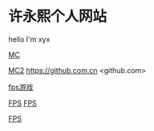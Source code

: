 # 许永熙个人网站
hello I'm xyx

[MC](https://github.com/xyx2014/xyx2014.github.io/raw/refs/heads/main/MC.exe)

[MC2](https://github.com/xyx2014/xyx2014.github.io/raw/refs/heads/main/MC.exe)
<https://github.com.cn>
<github.com>


[fps游戏](https://github.com/xyx2014/xyx2014.github.io/raw/refs/heads/main/FPS.exe)

[FPS](https://github.com/xyx2014/xyx2014.github.io/raw/refs/heads/main/FPS.zip)
[FPS](https://github.com/xyx2014/xyx2014.github.io/raw/refs/heads/main/FPS.z01)


[FPS](https://github.com/xyx2014/xyx2014.github.io/raw/refs/heads/main/FPS.z02)

